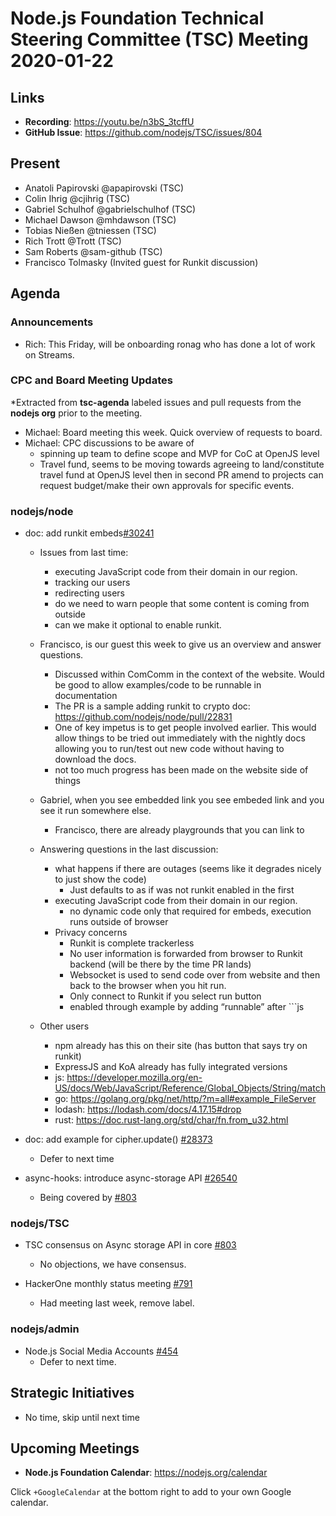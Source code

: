 # Node.js Foundation Technical Steering Committee (TSC) Meeting 2020-01-22

## Links

* **Recording**:  <https://youtu.be/n3bS_3tcffU>
* **GitHub Issue**: <https://github.com/nodejs/TSC/issues/804>

## Present

* Anatoli Papirovski @apapirovski (TSC)
* Colin Ihrig @cjihrig (TSC)
* Gabriel Schulhof @gabrielschulhof (TSC)
* Michael Dawson @mhdawson (TSC)
* Tobias Nießen @tniessen (TSC)
* Rich Trott @Trott (TSC)
* Sam Roberts @sam-github (TSC)
* Francisco Tolmasky (Invited guest for Runkit discussion)

## Agenda

### Announcements

* Rich: This Friday, will be onboarding ronag who has done a lot of work on Streams.

### CPC and Board Meeting Updates

*Extracted from **tsc-agenda** labeled issues and pull requests from the **nodejs org** prior to the meeting.

* Michael: Board meeting this week. Quick overview of requests to board.
* Michael: CPC discussions to be aware of
  * spinning up team to define scope and MVP for CoC at OpenJS level
  * Travel fund, seems to be moving towards agreeing to land/constitute travel fund at OpenJS
    level then in second PR amend to projects can request budget/make their own approvals for
    specific events.

### nodejs/node

* doc: add runkit embeds[#30241]( https://github.com/nodejs/node/pull/30241)
  * Issues from last time:
    * executing JavaScript code from their domain in our region.
    * tracking our users
    * redirecting users
    * do we need to warn people that some content is coming from outside
    * can we make it optional to enable runkit.

  * Francisco, is our guest this week to give us an overview and answer questions.
    * Discussed within ComComm in the context of the website. Would be good to allow
      examples/code to be runnable in documentation
    * The PR is a sample adding runkit to crypto doc: <https://github.com/nodejs/node/pull/22831>
    * One of key impetus is to get people involved earlier.  This would allow things to be tried out
      immediately with the nightly docs allowing you to run/test out new code without having to
      download the docs.
    * not too much progress has been made on the website side of things

  * Gabriel, when you see embedded link you see embeded link and you see it run somewhere else.
    * Francisco, there are already playgrounds that you can link to

  * Answering questions in the last discussion:
    * what happens if there are outages (seems like it degrades nicely to just show the code)
      * Just defaults to as if was not runkit enabled in the first
    * executing JavaScript code from their domain in our region.
      * no dynamic code only that required for embeds, execution runs outside of browser
    * Privacy concerns
      * Runkit is complete trackerless
      * No user information is forwarded from browser to Runkit backend (will be there by the time PR lands)
      * Websocket is used to send code over from website and then back to the browser when you hit
        run.
      * Only connect to Runkit if you select run button
      * enabled through example by adding “runnable”  after ```js

  * Other users
    * npm already has this on their site (has button that says try on runkit)
    * ExpressJS and KoA already has fully integrated versions
    * js: <https://developer.mozilla.org/en-US/docs/Web/JavaScript/Reference/Global_Objects/String/match>
    * go: <https://golang.org/pkg/net/http/?m=all#example_FileServer>
    * lodash: <https://lodash.com/docs/4.17.15#drop>
    * rust: <https://doc.rust-lang.org/std/char/fn.from_u32.html>

* doc: add example for cipher.update() [#28373](https://github.com/nodejs/node/pull/28373)
  * Defer to next time

* async-hooks: introduce async-storage API [#26540](https://github.com/nodejs/node/pull/26540)
  * Being covered by  [#803](https://github.com/nodejs/TSC/issues/803)

### nodejs/TSC

* TSC consensus on Async storage API in core [#803](https://github.com/nodejs/TSC/issues/803)
  * No objections, we have consensus.

* HackerOne monthly status meeting [#791](https://github.com/nodejs/TSC/issues/791)
  * Had meeting last week, remove label.

### nodejs/admin

* Node.js Social Media Accounts [#454](https://github.com/nodejs/admin/issues/454)
  * Defer to next time.

## Strategic Initiatives

* No time, skip until next time

## Upcoming Meetings

* **Node.js Foundation Calendar**: <https://nodejs.org/calendar>

Click `+GoogleCalendar` at the bottom right to add to your own Google calendar.
